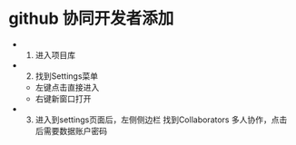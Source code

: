 # github 协同开发者添加
+ 1. 进入项目库
+ 2. 找到Settings菜单
   - 左键点击直接进入
   - 右键新窗口打开
+ 3. 进入到settings页面后，左侧侧边栏 找到Collaborators 多人协作，点击后需要数据账户密码
 

